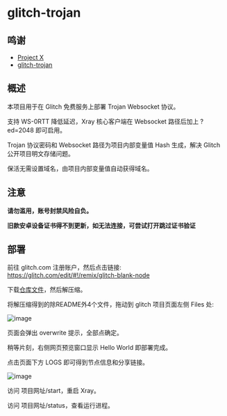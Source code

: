# glitch-trojan

## 鸣谢

- [Project X](https://github.com/XTLS/Xray-core)
- [glitch-trojan](https://github.com/hrzyang/glitch-trojan)

## 概述

本项目用于在 Glitch 免费服务上部署 Trojan Websocket 协议。

支持 WS-0RTT 降低延迟，Xray 核心客户端在 Websocket 路径后加上 ?ed=2048 即可启用。

Trojan 协议密码和 Websocket 路径为项目内部变量值 Hash 生成，解决 Glitch 公开项目明文存储问题。

保活无需设置域名，由项目内部变量值自动获得域名。

## 注意

 **请勿滥用，账号封禁风险自负。**
 
 **旧款安卓设备证书得不到更新，如无法连接，可尝试打开跳过证书验证**

## 部署

前往 glitch.com 注册账户，然后点击链接: https://glitch.com/edit/#!/remix/glitch-blank-node

下载[仓库文件](https://github.com/wy580477/glitch-trojan/archive/refs/heads/main.zip)，然后解压缩。

将解压缩得到的除README外4个文件，拖动到 glitch 项目页面左侧 Files 处: 

![image](https://user-images.githubusercontent.com/98247050/212603336-7094d262-09c0-42bf-b92c-472c175032f1.png)

页面会弹出 overwrite 提示，全部点确定。

稍等片刻，右侧网页预览窗口显示 Hello World 即部署完成。

点击页面下方 LOGS 即可得到节点信息和分享链接。

![image](https://user-images.githubusercontent.com/98247050/212604586-ed4df154-8fc1-48b6-be42-0f74b00436f5.png)

访问 项目网址/start，重启 Xray。

访问 项目网址/status，查看运行进程。



